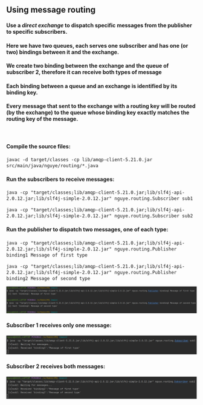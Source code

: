 ## Using message routing
#### Use a *direct exchange* to dispatch specific messages from the publisher to specific subscribers.
#### Here we have two queues, each serves one subscriber and has one (or two) bindings between it and the exchange.
#### We create two binding between the exchange and the queue of subscriber 2, therefore it can receive both types of message
#### Each binding between a queue and an exchange is identified by its binding key.
#### Every message that sent to the exchange with a routing key will be routed (by the exchange) to the queue whose binding key exactly matches the routing key of the message.
<br>

#### Compile the source files:
```
javac -d target/classes -cp lib/amqp-client-5.21.0.jar src/main/java/nguye/routing/*.java
```
#### Run the subscribers to receive messages:
```
java -cp "target/classes;lib/amqp-client-5.21.0.jar;lib/slf4j-api-2.0.12.jar;lib/slf4j-simple-2.0.12.jar" nguye.routing.Subscriber sub1
```
```
java -cp "target/classes;lib/amqp-client-5.21.0.jar;lib/slf4j-api-2.0.12.jar;lib/slf4j-simple-2.0.12.jar" nguye.routing.Subscriber sub2
```
#### Run the publisher to dispatch two messages, one of each type:
```
java -cp "target/classes;lib/amqp-client-5.21.0.jar;lib/slf4j-api-2.0.12.jar;lib/slf4j-simple-2.0.12.jar" nguye.routing.Publisher binding1 Message of first type
```
```
java -cp "target/classes;lib/amqp-client-5.21.0.jar;lib/slf4j-api-2.0.12.jar;lib/slf4j-simple-2.0.12.jar" nguye.routing.Publisher binding2 Message of second type
```
![](publisher.png)
#### Subscriber 1 receives only one message:
![](sub1.png)
#### Subscriber 2 receives both messages:
![](sub2.png)